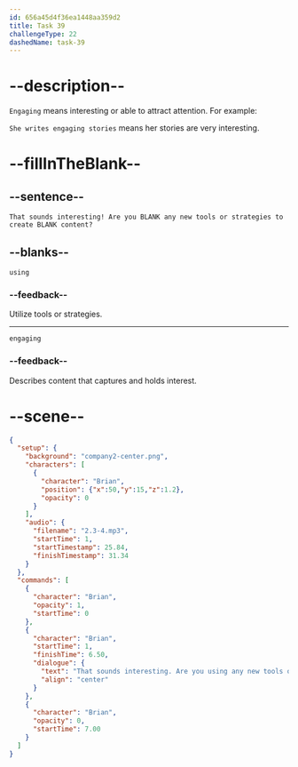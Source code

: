 ```yaml
---
id: 656a45d4f36ea1448aa359d2
title: Task 39
challengeType: 22
dashedName: task-39
---
```


<!-- (Audio) Brian: That sounds interesting! Are you using any new tools or strategies to create engaging content? -->

# --description--

`Engaging` means interesting or able to attract attention. For example:

`She writes engaging stories` means her stories are very interesting.

# --fillInTheBlank--

## --sentence--

`That sounds interesting! Are you BLANK any new tools or strategies to create BLANK content?`

## --blanks--

`using`

### --feedback--

Utilize tools or strategies.

---

`engaging`

### --feedback--

Describes content that captures and holds interest.

# --scene--

```json
{
  "setup": {
    "background": "company2-center.png",
    "characters": [
      {
        "character": "Brian",
        "position": {"x":50,"y":15,"z":1.2},
        "opacity": 0
      }
    ],
    "audio": {
      "filename": "2.3-4.mp3",
      "startTime": 1,
      "startTimestamp": 25.84,
      "finishTimestamp": 31.34
    }
  },
  "commands": [
    {
      "character": "Brian",
      "opacity": 1,
      "startTime": 0
    },
    {
      "character": "Brian",
      "startTime": 1,
      "finishTime": 6.50,
      "dialogue": {
        "text": "That sounds interesting. Are you using any new tools or strategies to create engaging content?",
        "align": "center"
      }
    },
    {
      "character": "Brian",
      "opacity": 0,
      "startTime": 7.00
    }
  ]
}
```
